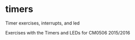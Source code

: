 # timers
Timer exercises, interrupts, and led

Exercises with the Timers and LEDs for CM0506 2015/2016
